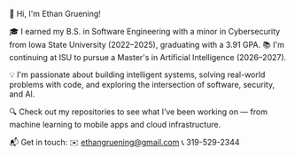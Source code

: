 👋 Hi, I'm Ethan Gruening!

🎓 I earned my B.S. in Software Engineering with a minor in Cybersecurity from Iowa State University (2022–2025), graduating with a 3.91 GPA.
📚 I'm continuing at ISU to pursue a Master's in Artificial Intelligence (2026–2027).

💡 I'm passionate about building intelligent systems, solving real-world problems with code, and exploring the intersection of software, security, and AI.

🔍 Check out my repositories to see what I’ve been working on — from machine learning to mobile apps and cloud infrastructure.

📬 Get in touch:
✉️ ethangruening@gmail.com
📞 319-529-2344

